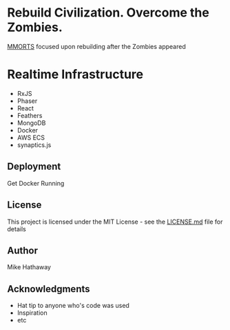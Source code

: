 
# Rebuild Civilization. Overcome the Zombies.

[MMORTS](https://github.com/MikeHathaway/occupy-mars) focused upon rebuilding after the Zombies appeared

# Realtime Infrastructure

*  RxJS
*  Phaser
*  React
*  Feathers
*  MongoDB
*  Docker
*  AWS ECS
*  synaptics.js


## Deployment

Get Docker Running

## License

This project is licensed under the MIT License - see the [LICENSE.md](LICENSE.md) file for details

## Author

Mike Hathaway

## Acknowledgments

* Hat tip to anyone who's code was used
* Inspiration
* etc
